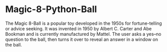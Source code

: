 # Magic-8-Python-Ball

The Magic 8-Ball is a popular toy developed in the 1950s for fortune-telling or advice seeking.
It was invented in 1950 by Albert C. Carter and Abe Bookman and is currently manufactured by Mattel.
The user asks a yes–no question to the ball, then turns it over to reveal an answer in a window on the ball. 

